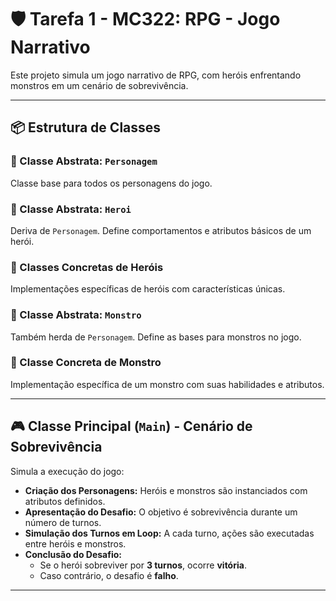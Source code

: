 # 🛡️ Tarefa 1 - MC322: RPG - Jogo Narrativo

Este projeto simula um jogo narrativo de RPG, com heróis enfrentando monstros em um cenário de sobrevivência.

---

## 📦 Estrutura de Classes

### 🔹 Classe Abstrata: `Personagem`

Classe base para todos os personagens do jogo.

### 🔹 Classe Abstrata: `Heroi`

Deriva de `Personagem`. Define comportamentos e atributos básicos de um herói.

### 🔹 Classes Concretas de Heróis

Implementações específicas de heróis com características únicas.

### 🔹 Classe Abstrata: `Monstro`

Também herda de `Personagem`. Define as bases para monstros no jogo.

### 🔹 Classe Concreta de Monstro

Implementação específica de um monstro com suas habilidades e atributos.

---

## 🎮 Classe Principal (`Main`) - Cenário de Sobrevivência

Simula a execução do jogo:

- **Criação dos Personagens:** Heróis e monstros são instanciados com atributos definidos.
- **Apresentação do Desafio:** O objetivo é sobrevivência durante um número de turnos.
- **Simulação dos Turnos em Loop:** A cada turno, ações são executadas entre heróis e monstros.
- **Conclusão do Desafio:**
  - Se o herói sobreviver por **3 turnos**, ocorre **vitória**.
  - Caso contrário, o desafio é **falho**.

---

